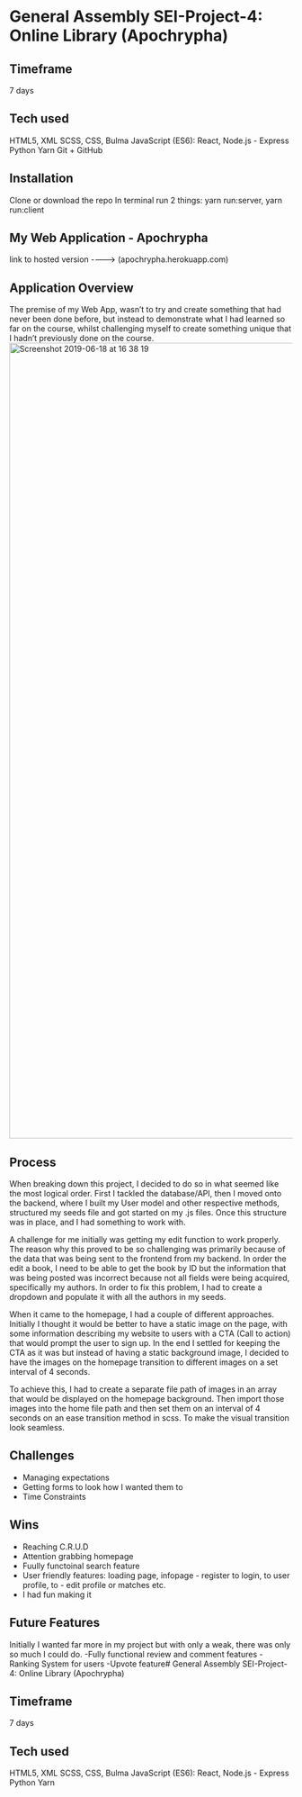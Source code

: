 # General Assembly SEI-Project-4: Online Library (Apochrypha)

## Timeframe
7 days

## Tech used
HTML5, XML
SCSS, CSS, Bulma
JavaScript (ES6): React, Node.js - Express
Python
Yarn
Git + GitHub

## Installation
Clone or download the repo
In terminal run 2 things: yarn run:server, yarn run:client

## My Web Application - Apochrypha
link to hosted version ----> (apochrypha.herokuapp.com)


## Application Overview
The premise of my Web App, wasn’t to try and create something that had never been done before, but instead to demonstrate what I had learned so far on the course, whilst challenging myself to create something unique that I hadn’t previously done on the course.
<img width="1414" alt="Screenshot 2019-06-18 at 16 38 19" src="https://user-images.githubusercontent.com/45519121/59702494-c469f380-91ef-11e9-93de-6f49341739de.png">


## Process
When breaking down this project, I decided to do so in what seemed like the most logical order. First I tackled the database/API, then I moved onto the backend, where I built my User model and other respective methods, structured my seeds file and got started on my .js files. Once this structure was in place, and I had something to work with.


A challenge for me initially was getting my edit function to work properly. The reason why this proved to be so challenging was primarily because of the data that was being sent to the frontend from my backend. In order the edit a book, I need to be able to get the book by ID but the information that was being posted was incorrect because not all fields were being acquired, specifically my authors. In order to fix this problem, I had to create a dropdown and populate it with all the authors in my seeds.


When it came to the homepage, I had a couple of different approaches. Initially I thought it would be better to have a static image on the page, with some information describing my website to users with a CTA (Call to action) that would prompt the user to sign up. In the end I settled for keeping the CTA as it was but instead of having a static background image, I decided to have the images on the homepage transition to different images on a set interval of 4 seconds.

To achieve this, I had to create a separate file path of images in an array that would be displayed on the homepage background. Then import those images into the home file path and then set them on an interval of 4 seconds on an ease transition method in scss. To make the visual transition look seamless.



## Challenges
- Managing expectations
- Getting forms to look how I wanted them to
- Time Constraints


## Wins
- Reaching C.R.U.D
- Attention grabbing homepage
- Fuully functoinal search feature
- User friendly features: loading page, infopage - register to login, to user profile, to - edit profile or matches etc.
- I had fun making it


## Future Features
Initially I wanted far more in my project but with only a weak, there was only so much I could do. 
-Fully functional review and comment features
-Ranking System for users
-Upvote feature# General Assembly SEI-Project-4: Online Library (Apochrypha)

## Timeframe
7 days

## Tech used
HTML5, XML
SCSS, CSS, Bulma
JavaScript (ES6): React, Node.js - Express
Python
Yarn
